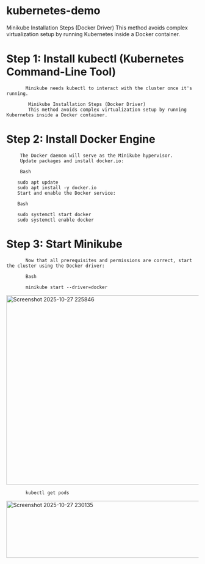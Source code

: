 # kubernetes-demo

Minikube Installation Steps (Docker Driver)
This method avoids complex virtualization setup by running Kubernetes inside a Docker container.

#  Step 1: Install kubectl (Kubernetes Command-Line Tool)
           Minikube needs kubectl to interact with the cluster once it's running.

            Minikube Installation Steps (Docker Driver)
            This method avoids complex virtualization setup by running Kubernetes inside a Docker container.
#  Step 2: Install Docker Engine
         The Docker daemon will serve as the Minikube hypervisor.
         Update packages and install docker.io:

         Bash

        sudo apt update
        sudo apt install -y docker.io
        Start and enable the Docker service:

        Bash

        sudo systemctl start docker
        sudo systemctl enable docker
#  Step 3: Start Minikube
           Now that all prerequisites and permissions are correct, start the cluster using the Docker driver:

           Bash

           minikube start --driver=docker
 <img width="672" height="495" alt="Screenshot 2025-10-27 225846" src="https://github.com/user-attachments/assets/1159d80f-b3f7-4a28-8a18-84769d5277af" />

           kubectl get pods

 <img width="1024" height="149" alt="Screenshot 2025-10-27 230135" src="https://github.com/user-attachments/assets/76b1b9f4-1dcc-4bff-8836-7a58a54f6c0d" />


